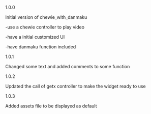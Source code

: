 1.0.0

Initial version of chewie_with_danmaku

-use a chewie controller to play video

-have a initial customized UI

-have danmaku function included

1.0.1

Changed some text and added comments to some function

1.0.2

Updated the call of getx controller to make the widget ready to use

1.0.3

Added assets file to be displayed as default